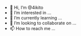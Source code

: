 - 👋 Hi, I’m @4ikito
- 👀 I’m interested in ...
- 🌱 I’m currently learning ...
- 💞️ I’m looking to collaborate on ...
- 📫 How to reach me ...

<!---
4ikito/4ikito is a ✨ special ✨ repository because its `README.md` (this file) appears on your GitHub profile.
You can click the Preview link to take a look at your changes.
--->
